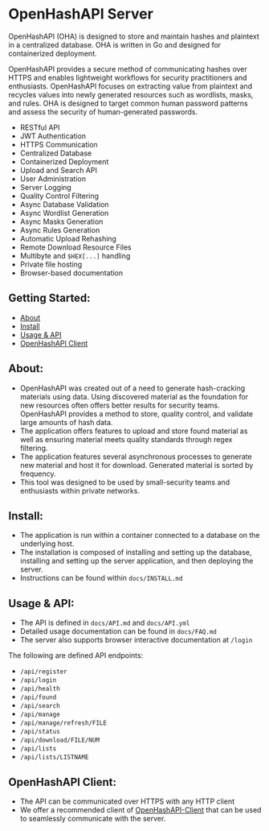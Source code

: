 # OpenHashAPI Server

OpenHashAPI (OHA) is designed to store and maintain hashes and plaintext in a centralized database. OHA is written in Go and designed for containerized deployment.

OpenHashAPI provides a secure method of communicating hashes over HTTPS and enables lightweight workflows for security practitioners and enthusiasts. OpenHashAPI focuses on extracting value from plaintext and recycles values into newly generated resources such as wordlists, masks, and rules. OHA is designed to target common human password patterns and assess the security of human-generated passwords.

- RESTful API
- JWT Authentication
- HTTPS Communication
- Centralized Database
- Containerized Deployment
- Upload and Search API
- User Administration
- Server Logging
- Quality Control Filtering
- Async Database Validation
- Async Wordlist Generation
- Async Masks Generation
- Async Rules Generation
- Automatic Upload Rehashing
- Remote Download Resource Files
- Multibyte and `$HEX[...]` handling
- Private file hosting
- Browser-based documentation

## Getting Started:
 - [About](#about)
 - [Install](#install)
 - [Usage & API](#usage-&-api)
 - [OpenHashAPI Client](#openhashapi-client)

## About:
- OpenHashAPI was created out of a need to generate hash-cracking materials using
  data. Using discovered material as the foundation for new resources
  often offers better results for security teams. OpenHashAPI provides a method to
  store, quality control, and validate large amounts of hash data.
- The application offers features to upload and store found material as well as
  ensuring material meets quality standards through regex filtering.
- The application features several asynchronous processes to generate new
  material and host it for download. Generated material is sorted by frequency.
- This tool was designed to be used by small-security teams and enthusiasts
  within private networks.

## Install:
- The application is run within a container connected to a database on the
  underlying host.
- The installation is composed of installing and setting up the database, installing
  and setting up the server application, and then deploying the server.
- Instructions can be found within `docs/INSTALL.md`

## Usage & API:
- The API is defined in `docs/API.md` and `docs/API.yml`
- Detailed usage documentation can be found in `docs/FAQ.md`
- The server also supports browser interactive documentation at `/login`

The following are defined API endpoints:
- `/api/register`
- `/api/login`
- `/api/health`
- `/api/found`
- `/api/search`
- `/api/manage`
- `/api/manage/refresh/FILE`
- `/api/status`
- `/api/download/FILE/NUM`
- `/api/lists`
- `/api/lists/LISTNAME`

## OpenHashAPI Client:
- The API can be communicated over HTTPS with any HTTP client
- We offer a recommended client of [OpenHashAPI-Client](#) that can be used to
  seamlessly communicate with the server.
